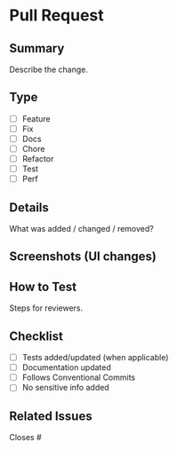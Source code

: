 # Pull Request

## Summary
Describe the change.

## Type
- [ ] Feature
- [ ] Fix
- [ ] Docs
- [ ] Chore
- [ ] Refactor
- [ ] Test
- [ ] Perf

## Details
What was added / changed / removed?

## Screenshots (UI changes)

## How to Test
Steps for reviewers.

## Checklist
- [ ] Tests added/updated (when applicable)
- [ ] Documentation updated
- [ ] Follows Conventional Commits
- [ ] No sensitive info added

## Related Issues
Closes #
